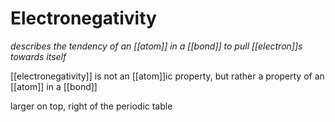 # Electronegativity

_describes the tendency of an [[atom]] in a [[bond]] to pull [[electron]]s towards itself_

[[electronegativity]] is not an [[atom]]ic property, but rather a property of an [[atom]] in a [[bond]]

larger on top, right of the periodic table
